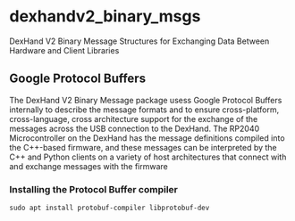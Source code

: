 # dexhandv2_binary_msgs
DexHand V2 Binary Message Structures for Exchanging Data Between Hardware and Client Libraries

## Google Protocol Buffers
The DexHand V2 Binary Message package usess Google Protocol Buffers internally to describe the message formats and to ensure cross-platform, cross-language, cross architecture support for the exchange of the messages across the USB connection to the DexHand. The RP2040 Microcontroller on the DexHand has the message definitions compiled into the C++-based firmware, and these messages can be interpreted by the C++ and Python clients on a variety of host architectures that connect with and exchange messages with the firmware

### Installing the Protocol Buffer compiler
```sudo apt install protobuf-compiler libprotobuf-dev```

